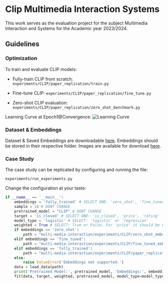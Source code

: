 # Clip Multimedia Interaction Systems
This work serves as the evaluation project for the subject Multimedia Interaction and Systems for the Academic year 2023/2024. 

## Guidelines

### Optimization
To train and evaluate CLIP models:

- Fully-train CLIP from scratch: 
`experiments/CLIP/paper_replication/train.py` 

- Fine-tune CLIP: 
`experiments/CLIP/paper_replication/fine_tune.py` 

- Zero-shot CLIP evaluation:
`experiments/CLIP/paper_replication/zero_shot_benchmark.py`

Learning Curve at Epoch1@Convergence:
![Learning Curve](./evaluation/learning_curve.png)

### Dataset & Embeddings
Dataset & Saved Embeddings are downloadable [here](https://drive.google.com/drive/folders/1kHT6J1kCezuNgtcCDDi8sjwEHIbR8w_p?usp=drive_link).
Embeddings should be stored in their respective folder.
Images are available for download [here](https://drive.google.com/file/d/1TtZGLRZ3sa1qwqKJ5NviZz7_PUFbr4gf/view?usp=drive_link).

### Case Study 
The case study can be replicated by configuring and running the file:

`experiments/run_experiments.py`

Change the configuration at your taste: 
```python
if __name__ == '__main__':
    embeddings = 'fully_trained' # SELECT ONE: 'zero_shot', 'fine_tuned', 'fully_trained'
    sample = 10 # DONT CHANGE 
    pretrained_model = "CLIP" # DONT CHANGE
    target = 'is_closed' # SELECT ONE: 'is_closed', 'price', 'rating'
    model_type = 'logistic' # SELECT: 'logistic' or 'regression'
    weighted = True # SELECT: True or False. For 'price' it should be False, for 'is_closed' it should be True
    if embeddings == 'zero_shot':
        path = "multi-media-interaction/experiments/CLIP/zero_shot_embeddings/zero_shot_embeddings.pkl" # Zero-shot Embeddings
    elif embeddings == 'fine_tuned':
        path = "multi-media-interaction/experiments/CLIP/fine_tuned_embeddings/fine_tuned_embeddings.pkl" # Fine-tuned Embeddings 
    elif embeddings == 'fully_trained':
        path = "multi-media-interaction/experiments/CLIP/paper_replication/fully_trained_embeddings.pkl" # Fully trained Embeddings 
    else:
        raise ValueError('Embeddings not supported.')
    data = load_data(path)
    print('Pretrained Model:', pretrained_model, 'Embeddings:', embeddings,'# Samples:', sample, 'Model:', model_type, 'Weighted:', weighted, 'Target:', target)
    fit(data, target, weighted, pretrained_model, model_type=model_type)
```